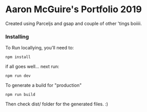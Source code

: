 # Aaron McGuire's Portfolio 2019

Created using Parceljs and gsap and couple of other 'tings boiiii.

### Installing

To Run locallying, you'll need to:

```
npm install
```

if all goes well... next run:

```
npm run dev
```

To generate a build for "production"

```
npm run build
```

Then check dist/ folder for the generated files. :)
